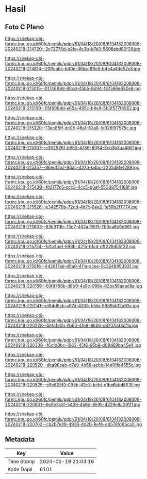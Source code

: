 # Hasil

## Foto C Plano

https://sirekap-obj-formc.kpu.go.id/60fc/pemilu/pdpr/61/04/18/20/08/6104182008008-20240218-214720--2c72776d-b2fe-4c3b-b7d3-5608abd60f38.jpg

https://sirekap-obj-formc.kpu.go.id/60fc/pemilu/pdpr/61/04/18/20/08/6104182008008-20240218-214814--20ffcabc-b40e-46ba-86c6-b4e4a4de52c8.jpg

https://sirekap-obj-formc.kpu.go.id/60fc/pemilu/pdpr/61/04/18/20/08/6104182008008-20240218-215015--0174699d-80cd-45b5-8d94-f37566e650e6.jpg

https://sirekap-obj-formc.kpu.go.id/60fc/pemilu/pdpr/61/04/18/20/08/6104182008008-20240218-215100--05fb96dd-e85a-495c-b4e9-5b3f577f4562.jpg

https://sirekap-obj-formc.kpu.go.id/60fc/pemilu/pdpr/61/04/18/20/08/6104182008008-20240218-215220--13ec85ff-dc05-48a1-83a8-fe9269f7575c.jpg

https://sirekap-obj-formc.kpu.go.id/60fc/pemilu/pdpr/61/04/18/20/08/6104182008008-20240218-215307--c302926f-b653-4786-8034-3cb3b3aa490f.jpg

https://sirekap-obj-formc.kpu.go.id/60fc/pemilu/pdpr/61/04/18/20/08/6104182008008-20240218-215357--86edf2a2-93ac-422a-b4bc-2205d8fe1289.jpg

https://sirekap-obj-formc.kpu.go.id/60fc/pemilu/pdpr/61/04/18/20/08/6104182008008-20240218-215439--fd2177c6-ccc2-4cc5-b0af-55389754188f.jpg

https://sirekap-obj-formc.kpu.go.id/60fc/pemilu/pdpr/61/04/18/20/08/6104182008008-20240218-215526--e342579b-72dd-4b7c-8ee2-1e59b2f11174.jpg

https://sirekap-obj-formc.kpu.go.id/60fc/pemilu/pdpr/61/04/18/20/08/6104182008008-20240218-215603--83b3118c-13e7-402a-90f5-7b0ca6b9d661.jpg

https://sirekap-obj-formc.kpu.go.id/60fc/pemilu/pdpr/61/04/18/20/08/6104182008008-20240218-215754--1d1a3be1-698b-4215-bfcd-dff229d05f32.jpg

https://sirekap-obj-formc.kpu.go.id/60fc/pemilu/pdpr/61/04/18/20/08/6104182008008-20240218-215916--442617ad-d0a0-411a-acee-0c3248953931.jpg

https://sirekap-obj-formc.kpu.go.id/60fc/pemilu/pdpr/61/04/18/20/08/6104182008008-20240218-220159--00f8766b-d8b9-4a9c-998e-82be59aaad8a.jpg

https://sirekap-obj-formc.kpu.go.id/60fc/pemilu/pdpr/61/04/18/20/08/6104182008008-20240218-220141--cf64d9cb-a67d-4335-bfdb-9889bb12a93c.jpg

https://sirekap-obj-formc.kpu.go.id/60fc/pemilu/pdpr/61/04/18/20/08/6104182008008-20240218-220228--58fa1a0b-2b65-41e8-9b06-c8707d33cf1a.jpg

https://sirekap-obj-formc.kpu.go.id/60fc/pemilu/pdpr/61/04/18/20/08/6104182008008-20240218-220338--f6cfd8bc-1663-45f6-95b9-d09d69ba45e4.jpg

https://sirekap-obj-formc.kpu.go.id/60fc/pemilu/pdpr/61/04/18/20/08/6104182008008-20240218-220520--dba98ceb-d7e0-4b58-acbb-14d91fe4555c.jpg

https://sirekap-obj-formc.kpu.go.id/60fc/pemilu/pdpr/61/04/18/20/08/6104182008008-20240218-220525--e8e625f0-095b-43c3-befd-e1ba6abd893f.jpg

https://sirekap-obj-formc.kpu.go.id/60fc/pemilu/pdpr/61/04/18/20/08/6104182008008-20240218-220601--6e9e3c81-5436-456d-8595-4229e8a091f1.jpg

https://sirekap-obj-formc.kpu.go.id/60fc/pemilu/pdpr/61/04/18/20/08/6104182008008-20240218-220702--cb2b7e49-4936-4d2b-9ef6-d4578fd65ca0.jpg


## Metadata

| Key        | Value               |
| ---------- | ------------------- |
| Time Stamp | 2024-02-19 21:03:16 |
| Kode Dapil | 6101                |



